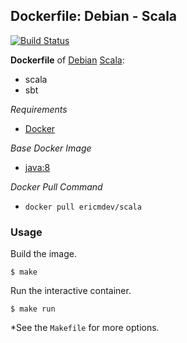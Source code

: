 ## Dockerfile: Debian - Scala

[![Build Status](https://travis-ci.org/ericmdev/scala.dockerfile.svg?branch=master)](https://travis-ci.org/ericmdev/scala.dockerfile)

**Dockerfile** of [Debian](https://www.debian.org/) [Scala](http://www.scala-lang.org/):

- scala
- sbt

*Requirements*
- [Docker](https://www.docker.com/) 

*Base Docker Image*
- [java:8](https://hub.docker.com/_/java/)

*Docker Pull Command*
- `docker pull ericmdev/scala`

### Usage

Build the image.

    $ make

Run the interactive container.

    $ make run

*See the `Makefile` for more options.